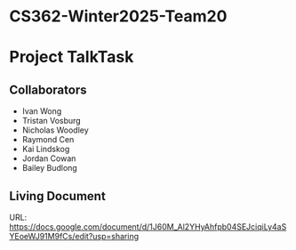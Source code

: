 # CS362-Winter2025-Team20
# Project TalkTask

## Collaborators
- Ivan Wong
- Tristan Vosburg
- Nicholas Woodley
- Raymond Cen
- Kai Lindskog
- Jordan Cowan
- Bailey Budlong

## Living Document
URL: https://docs.google.com/document/d/1J60M_Al2YHyAhfpb04SEJciqiLy4aSYEoeWJ91M9fCs/edit?usp=sharing
